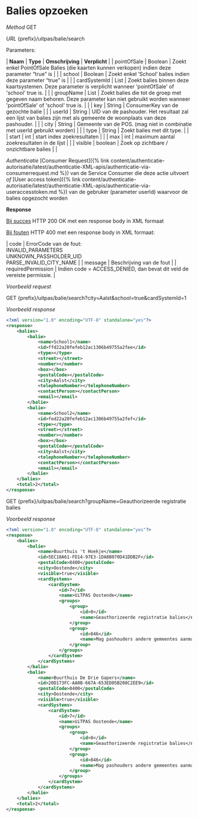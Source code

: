 ---
---

# Balies opzoeken

_Method_
GET

_URL_
{prefix}/uitpas/balie/search

Parameters:

| **Naam** | **Type** | **Omschrijving** | **Verplicht** |
| pointOfSale | Boolean | Zoekt enkel PointOfSale Balies (die kaarten kunnen verkopen) indien deze parameter “true” is |  |
| school | Boolean | Zoekt enkel ‘School’ balies indien deze parameter “true” is |  |
| cardSystemId | List<Long> | Zoekt balies binnen deze kaartsystemen. Deze parameter is verplicht wanneer 'pointOfSale' of 'school' true is. |  |
| groupName | List<String> | Zoekt balies die tot de groep met gegeven naam behoren. Deze parameter kan niet gebruikt worden wanneer 'pointOfSale' of 'school' true is. |  |
| key | String | ConsumerKey van de gezochte balie |  |
| userId | String | UID van de pashouder. Het resultaat zal een lijst van balies zijn met als gemeente de woonplaats van deze pashouder. |  |
| city | String | Gemeente van de POS. (mag niet in combinatie met userId gebruikt worden) |  |
| type | String | Zoekt balies met dit type. |  |
| start | int | start index zoekresultaten |  |
| max | int | maximum aantal zoekresultaten in de lijst |  |
| visible | boolean | Zoek op zichtbare / onzichtbare balies |  |

_Authenticatie_
[Consumer Request]({% link content/authenticatie-autorisatie/latest/authenticatie-XML-apis/authenticatie-via-consumerrequest.md %}) van de Service Consumer die deze actie uitvoert
_of_
[User access token]({% link content/authenticatie-autorisatie/latest/authenticatie-XML-apis/authenticatie-via-useraccesstoken.md %}) van de gebruker (parameter userId) waarvoor de balies opgezocht worden

**Response**

<u>Bij succes</u>
HTTP 200 OK met een response body in XML formaat

<u>Bij fouten</u>
HTTP 400 met een response body in XML formaat:

| code | ErrorCode van de fout:<br>INVALID_PARAMETERS<br>UNKNOWN_PASSHOLDER_UID<br>PARSE_INVALID_CITY_NAME |
| message | Beschrijving van de fout |
| requiredPermission | Indien code = ACCESS_DENIED, dan bevat dit veld de vereiste permissie. |

_Voorbeeld request_

GET {prefix}/uitpas/balie/search?city=Aalst&school=true&cardSystemId=1

_Voorbeeld response_


~~~xml
<?xml version="1.0" encoding="UTF-8" standalone="yes"?>
<response>
    <balies>
        <balie>
            <name>School1</name>
            <id>ffd22a20fefeb12ac1306b49755a2fee</id>
            <type></type>
            <street></street>
            <number></number>
            <box></box>
            <postalCode></postalCode>
            <city>Aalst</city>
            <telephoneNumber></telephoneNumber>
            <contactPerson></contactPerson>
            <email></email>
        </balie>
        <balie>
            <name>School2</name>
            <id>fed22a20fefeb12ac1306b49755a2fef</id>
            <type></type>
            <street></street>
            <number></number>
            <box></box>
            <postalCode></postalCode>
            <city>Aalst</city>
            <telephoneNumber></telephoneNumber>
            <contactPerson></contactPerson>
            <email></email>
        </balie>
    </balies>
    <total>2</total>
</response>
~~~


GET {prefix}/uitpas/balie/search?groupName=Geauthorizeerde registratie balies

_Voorbeeld response_


~~~xml
<?xml version="1.0" encoding="UTF-8" standalone="yes"?>
<response>
    <balies>
        <balie>
            <name>Buurthuis 't Hoekje</name>
            <id>5EC18A61-FD14-97E3-1DA8B070D41DDB2F</id>
            <postalCode>8400</postalCode>
            <city>Oostende</city>
            <visible>true</visible>
            <cardSystems>
                <cardSystem>
                    <id>7</id>
                    <name>UiTPAS Oostende</name>
                    <groups>
                        <group>
                            <id>8</id>
                            <name>Geauthorizeerde registratie balies</name>
                        </group>
                        <group>
                            <id>846</id>
                            <name>Mag pashouders andere gemeentes aanmaken</name>
                        </group>
                    </groups>
                </cardSystem>
            </cardSystems>
        </balie>
        <balie>
            <name>Buurthuis De Drie Gapers</name>
            <id>20D173FC-AA0B-667A-653ED05B208C2EE9</id>
            <postalCode>8400</postalCode>
            <city>Oostende</city>
            <visible>true</visible>
            <cardSystems>
                <cardSystem>
                    <id>7</id>
                    <name>UiTPAS Oostende</name>
                    <groups>
                        <group>
                            <id>8</id>
                            <name>Geauthorizeerde registratie balies</name>
                        </group>
                        <group>
                            <id>846</id>
                            <name>Mag pashouders andere gemeentes aanmaken</name>
                        </group>
                    </groups>
                </cardSystem>
            </cardSystems>
        </balie>
    </balies>
    <total>2</total>
</response>
~~~

